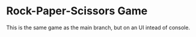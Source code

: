 # Rock-Paper-Scissors Game

This is the same game as the main branch, but on an UI intead of console.
